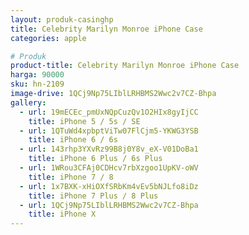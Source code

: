 ```yaml
---
layout: produk-casinghp
title: Celebrity Marilyn Monroe iPhone Case
categories: apple

# Produk
product-title: Celebrity Marilyn Monroe iPhone Case
harga: 90000
sku: hn-2109
image-drive: 1QCj9Np75LIblLRHBMS2Wwc2v7CZ-Bhpa
gallery:
  - url: 19mECEc_pmUxNQpCuzQv1O2HIx8gyIjCC
    title: iPhone 5 / 5s / SE
  - url: 1QTuWd4xpbptViTw07FlCjm5-YKWG3YSB
    title: iPhone 6 / 6s
  - url: 143rhp3YXvRz99B8j0Y8v_eX-V01DoBa1
    title: iPhone 6 Plus / 6s Plus
  - url: 1WRou3CFAj0CDHcv7rbXzgoo1UpKV-oWV
    title: iPhone 7 / 8
  - url: 1x7BXK-xHiOXfSRbKm4vEv5bNJLfo8iDz
    title: iPhone 7 Plus / 8 Plus
  - url: 1QCj9Np75LIblLRHBMS2Wwc2v7CZ-Bhpa
    title: iPhone X
---
```

